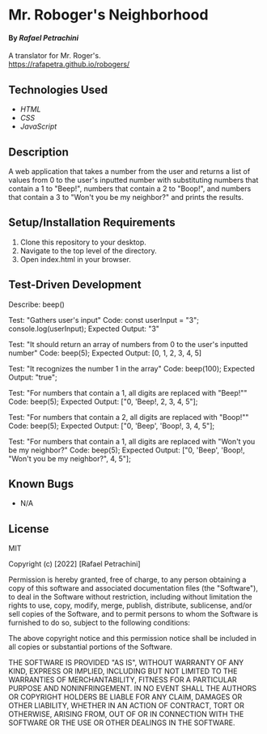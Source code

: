 # Mr. Roboger's Neighborhood

#### By _Rafael Petrachini_

A translator for Mr. Roger's.\
https://rafapetra.github.io/robogers/

## Technologies Used

- _HTML_
- _CSS_
- _JavaScript_

## Description

A web application that takes a number from the user and returns a list of values from 0 to the user's inputted number with substituting numbers that contain a 1 to "Beep!", numbers that contain a 2 to "Boop!", and numbers that contain a 3 to "Won't you be my neighbor?" and prints the results.

## Setup/Installation Requirements

1. Clone this repository to your desktop.
2. Navigate to the top level of the directory.
3. Open index.html in your browser.

## Test-Driven Development

Describe: beep()

Test: "Gathers user's input"
Code:
const userInput = "3";
console.log(userInput);
Expected Output: "3"

Test: "It should return an array of numbers from 0 to the user's inputted number"
Code:
beep(5);
Expected Output: [0, 1, 2, 3, 4, 5]

Test: "It recognizes the number 1 in the array"
Code:
beep(100);
Expected Output: "true";

Test: "For numbers that contain a 1, all digits are replaced with "Beep!""
Code:
beep(5);
Expected Output: ["0, 'Beep!, 2, 3, 4, 5"];

Test: "For numbers that contain a 2, all digits are replaced with "Boop!""
Code:
beep(5);
Expected Output: ["0, 'Beep', 'Boop!, 3, 4, 5"];

Test: "For numbers that contain a 1, all digits are replaced with "Won't you be my neighbor?"
Code:
beep(5);
Expected Output: ["0, 'Beep', 'Boop!, "Won't you be my neighbor?", 4, 5"];

## Known Bugs

- N/A

## License

MIT

Copyright (c) [2022] [Rafael Petrachini]

Permission is hereby granted, free of charge, to any person obtaining a copy of this software and associated documentation files (the "Software"), to deal in the Software without restriction, including without limitation the rights to use, copy, modify, merge, publish, distribute, sublicense, and/or sell copies of the Software, and to permit persons to whom the Software is furnished to do so, subject to the following conditions:

The above copyright notice and this permission notice shall be included in all copies or substantial portions of the Software.

THE SOFTWARE IS PROVIDED "AS IS", WITHOUT WARRANTY OF ANY KIND, EXPRESS OR IMPLIED, INCLUDING BUT NOT LIMITED TO THE WARRANTIES OF MERCHANTABILITY, FITNESS FOR A PARTICULAR PURPOSE AND NONINFRINGEMENT. IN NO EVENT SHALL THE AUTHORS OR COPYRIGHT HOLDERS BE LIABLE FOR ANY CLAIM, DAMAGES OR OTHER LIABILITY, WHETHER IN AN ACTION OF CONTRACT, TORT OR OTHERWISE, ARISING FROM, OUT OF OR IN CONNECTION WITH THE SOFTWARE OR THE USE OR OTHER DEALINGS IN THE SOFTWARE.
